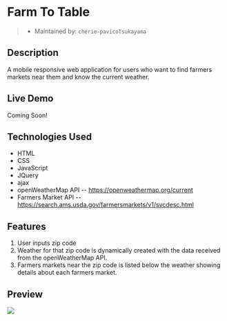 # Farm To Table
> - Maintained by: `cherie-pavicoTsukayama`

## Description
A mobile responsive web application for users who want to find farmers markets near them and know the current weather.

## Live Demo
Coming Soon!

## Technologies Used
 - HTML
 - CSS
 - JavaScript
 - JQuery
 - ajax
 - openWeatherMap API
   -- https://openweathermap.org/current
 - Farmers Market API
  -- https://search.ams.usda.gov/farmersmarkets/v1/svcdesc.html

## Features
1. User inputs zip code
2. Weather for that zip code is dynamically created with the data received from the openWeatherMap API.
3. Farmers markets near the zip code is listed below the weather showing details about each farmers market.

## Preview
<img src="assets/images/farm-to-table.gif">
